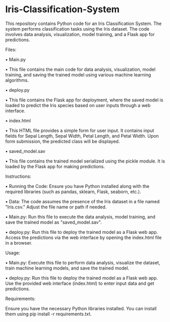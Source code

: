 # Iris-Classification-System

This repository contains Python code for an Iris Classification System. The system performs classification tasks using the Iris dataset. The code involves data analysis, visualization, model training, and a Flask app for predictions.

Files:

•	Main.py

•	This file contains the main code for data analysis, visualization, model training, and saving the trained model using various machine learning algorithms.

•	deploy.py

•	This file contains the Flask app for deployment, where the saved model is loaded to predict the Iris species based on user inputs through a web interface.

•	index.html

•	This HTML file provides a simple form for user input. It contains input fields for Sepal Length, Sepal Width, Petal Length, and Petal Width. 
  Upon form submission, the predicted class will be displayed.
  
•	saved_model.sav

•	This file contains the trained model serialized using the pickle module. It is loaded by the Flask app for making predictions.

Instructions:

•	Running the Code: Ensure you have Python installed along with the required libraries (such as pandas, sklearn, Flask, seaborn, etc.).

•	Data: The code assumes the presence of the Iris dataset in a file named "Iris.csv." Adjust the file name or path if needed.

•	Main.py: Run this file to execute the data analysis, model training, and save the trained model as "saved_model.sav".

•	deploy.py: Run this file to deploy the trained model as a Flask web app. Access the predictions via the web interface by opening the index.html file in a browser.

Usage:

•	Main.py: Execute this file to perform data analysis, visualize the dataset, train machine learning models, and save the trained model.

•	deploy.py: Run this file to deploy the trained model as a Flask web app. Use the provided web interface (index.html) to enter input data and get predictions.


Requirements:

Ensure you have the necessary Python libraries installed. You can install them using pip install -r requirements.txt.
